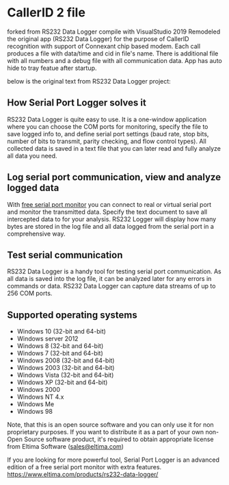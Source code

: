 # CallerID 2 file

forked from RS232 Data Logger
compile with VisualStudio 2019
Remodeled the original app (RS232 Data Logger) for the purpose of CallerID recognition with support of Connexant chip based modem. Each call produces a file with data/time and cid in file's name. There is additional file with all numbers and a debug file with all communication data. App has auto hide to tray featue after startup.

below is the original text from RS232 Data Logger project:

## How Serial Port Logger solves it

RS232 Data Logger is quite easy to use. It is a one-window application where you can choose the COM ports for monitoring, specify the file to save logged info to, and define serial port settings (baud rate, stop bits, number of bits to transmit, parity checking, and flow control types). All collected data is saved in a text file that you can later read and fully analyze all data you need. 

## Log serial port communication, view and analyze logged data

With [free serial port monitor](https://www.com-port-monitoring.com/) you can connect to real or virtual serial port and monitor the transmitted data. Specify the text document to save all intercepted data to for your analysis. RS232 Logger will display how many bytes are stored in the log file and all data logged from the serial port in a comprehensive way.

## Test serial communication

RS232 Data Logger is a handy tool for testing serial port communication. As all data is saved into the log file, it can be analyzed later for any errors in commands or data. RS232 Data Logger can capture data streams of up to 256 COM ports.

## Supported operating systems

* Windows 10 (32-bit and 64-bit)
* Windows server 2012
* Windows 8 (32-bit and 64-bit)
* Windows 7 (32-bit and 64-bit)
* Windows 2008 (32-bit and 64-bit)
* Windows 2003 (32-bit and 64-bit)
* Windows Vista (32-bit and 64-bit)
* Windows XP (32-bit and 64-bit)
* Windows 2000
* Windows NT 4.x
* Windows Me
* Windows 98

Note, that this is an open source software and you can only use it for non proprietary purposes. If you want to distribute it as a part of your own non-Open Source software product, it's required to obtain appropriate license from Eltima Software (sales@eltima.com)

If you are looking for more powerful tool, Serial Port Logger is an advanced edition of a free serial port monitor with extra features.  https://www.eltima.com/products/rs232-data-logger/
